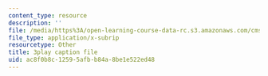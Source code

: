 ```yaml
---
content_type: resource
description: ''
file: /media/https%3A/open-learning-course-data-rc.s3.amazonaws.com/cms-s63-playful-augmented-reality-audio-design-exploration-fall-2019/ac8f0b8c12595afbb84a8be1e522ed48_f_0NSQj0Dyk.vtt
file_type: application/x-subrip
resourcetype: Other
title: 3play caption file
uid: ac8f0b8c-1259-5afb-b84a-8be1e522ed48
---
```

